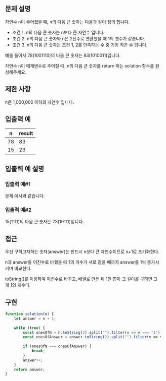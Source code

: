 ## 문제 설명

자연수 n이 주어졌을 때, n의 다음 큰 숫자는 다음과 같이 정의 합니다.

- 조건 1. n의 다음 큰 숫자는 n보다 큰 자연수 입니다.
- 조건 2. n의 다음 큰 숫자와 n은 2진수로 변환했을 때 1의 갯수가 같습니다.
- 조건 3. n의 다음 큰 숫자는 조건 1, 2를 만족하는 수 중 가장 작은 수 입니다.

예를 들어서 78(1001110)의 다음 큰 숫자는 83(1010011)입니다.

자연수 n이 매개변수로 주어질 때, n의 다음 큰 숫자를 return 하는 solution 함수를 완성해주세요.

## 제한 사항

n은 1,000,000 이하의 자연수 입니다.

## 입출력 예

| n   | result |
| --- | ------ |
| 78  | 83     |
| 15  | 23     |

## 입출력 예 설명

### 입출력 예#1

문제 예시와 같습니다.

### 입출력 예#2

15(1111)의 다음 큰 숫자는 23(10111)입니다.

## 접근

우선 구하고자하는 숫자(answer)는 반드시 n보다 큰 자연수이므로 n+1로 초기화한다.

n과 answer를 이진수로 바꿨을 때 1의 개수가 서로 같을 때까지 answer를 1씩 증가시키며 비교한다.

toString()를 이용하여 이진수로 바꾸고, 배열로 만든 뒤 1만 뽑아 그 길이를 구하면 그게 1의 개수다.

## 구현

```js
function solution(n) {
    let answer = n + 1;
    
    while (true) {
        const onesOfN = n.toString(2).split("").filter(v => v === "1").length;
        const onesOfAnswer = answer.toString(2).split("").filter(v => v === "1").length;
    
        if (onesOfN === onesOfAnswer) {
            break;
        }
        answer++;
    }
    return answer;
}
```